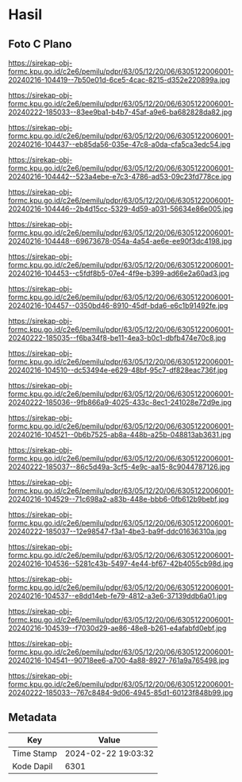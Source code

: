 # Hasil

## Foto C Plano

https://sirekap-obj-formc.kpu.go.id/c2e6/pemilu/pdpr/63/05/12/20/06/6305122006001-20240216-104419--7b50e01d-6ce5-4cac-8215-d352e220899a.jpg

https://sirekap-obj-formc.kpu.go.id/c2e6/pemilu/pdpr/63/05/12/20/06/6305122006001-20240222-185033--83ee9ba1-b4b7-45af-a9e6-ba682828da82.jpg

https://sirekap-obj-formc.kpu.go.id/c2e6/pemilu/pdpr/63/05/12/20/06/6305122006001-20240216-104437--eb85da56-035e-47c8-a0da-cfa5ca3edc54.jpg

https://sirekap-obj-formc.kpu.go.id/c2e6/pemilu/pdpr/63/05/12/20/06/6305122006001-20240216-104442--523a4ebe-e7c3-4786-ad53-09c23fd778ce.jpg

https://sirekap-obj-formc.kpu.go.id/c2e6/pemilu/pdpr/63/05/12/20/06/6305122006001-20240216-104446--2b4d15cc-5329-4d59-a031-56634e86e005.jpg

https://sirekap-obj-formc.kpu.go.id/c2e6/pemilu/pdpr/63/05/12/20/06/6305122006001-20240216-104448--69673678-054a-4a54-ae6e-ee90f3dc4198.jpg

https://sirekap-obj-formc.kpu.go.id/c2e6/pemilu/pdpr/63/05/12/20/06/6305122006001-20240216-104453--c5fdf8b5-07e4-4f9e-b399-ad66e2a60ad3.jpg

https://sirekap-obj-formc.kpu.go.id/c2e6/pemilu/pdpr/63/05/12/20/06/6305122006001-20240216-104457--0350bd46-8910-45df-bda6-e6c1b91492fe.jpg

https://sirekap-obj-formc.kpu.go.id/c2e6/pemilu/pdpr/63/05/12/20/06/6305122006001-20240222-185035--f6ba34f8-be11-4ea3-b0c1-dbfb474e70c8.jpg

https://sirekap-obj-formc.kpu.go.id/c2e6/pemilu/pdpr/63/05/12/20/06/6305122006001-20240216-104510--dc53494e-e629-48bf-95c7-df828eac736f.jpg

https://sirekap-obj-formc.kpu.go.id/c2e6/pemilu/pdpr/63/05/12/20/06/6305122006001-20240222-185036--9fb866a9-4025-433c-8ec1-241028e72d9e.jpg

https://sirekap-obj-formc.kpu.go.id/c2e6/pemilu/pdpr/63/05/12/20/06/6305122006001-20240216-104521--0b6b7525-ab8a-448b-a25b-048813ab3631.jpg

https://sirekap-obj-formc.kpu.go.id/c2e6/pemilu/pdpr/63/05/12/20/06/6305122006001-20240222-185037--86c5d49a-3cf5-4e9c-aa15-8c9044787126.jpg

https://sirekap-obj-formc.kpu.go.id/c2e6/pemilu/pdpr/63/05/12/20/06/6305122006001-20240216-104529--71c698a2-a83b-448e-bbb6-0fb612b9bebf.jpg

https://sirekap-obj-formc.kpu.go.id/c2e6/pemilu/pdpr/63/05/12/20/06/6305122006001-20240222-185037--12e98547-f3a1-4be3-ba9f-ddc01636310a.jpg

https://sirekap-obj-formc.kpu.go.id/c2e6/pemilu/pdpr/63/05/12/20/06/6305122006001-20240216-104536--5281c43b-5497-4e44-bf67-42b4055cb98d.jpg

https://sirekap-obj-formc.kpu.go.id/c2e6/pemilu/pdpr/63/05/12/20/06/6305122006001-20240216-104537--e8dd14eb-fe79-4812-a3e6-37139ddb6a01.jpg

https://sirekap-obj-formc.kpu.go.id/c2e6/pemilu/pdpr/63/05/12/20/06/6305122006001-20240216-104539--f7030d29-ae86-48e8-b261-e4afabfd0ebf.jpg

https://sirekap-obj-formc.kpu.go.id/c2e6/pemilu/pdpr/63/05/12/20/06/6305122006001-20240216-104541--90718ee6-a700-4a88-8927-761a9a765498.jpg

https://sirekap-obj-formc.kpu.go.id/c2e6/pemilu/pdpr/63/05/12/20/06/6305122006001-20240222-185033--767c8484-9d06-4945-85d1-60123f848b99.jpg


## Metadata

| Key        | Value               |
| ---------- | ------------------- |
| Time Stamp | 2024-02-22 19:03:32 |
| Kode Dapil | 6301                |



